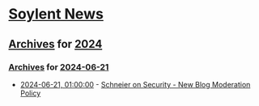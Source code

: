# [Soylent News](../../../README.md)

## [Archives](../../index.md) for [2024](../index.md)

### [Archives](../../index.md) for [2024-06-21](index.md)

* [2024-06-21, 01:00:00](https://soylentnews.org/article.pl?sid=24/06/20/1558253&from=rss) - [Schneier on Security - New Blog Moderation Policy](https://soylentnews.org/article.pl?sid=24/06/20/1558253&from=rss)
